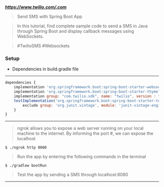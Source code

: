 
***https://www.twilio.com/.com***

> Send SMS with Spring Boot App

> In this tutorial, find complete sample code to send a SMS in Java through Spring Boot and display callback messages using WebSockets.

> #TwilioSMS #Websockets

### Setup

- Dependencies in build.gradle file
---

```javascript
dependencies {
    implementation 'org.springframework.boot:spring-boot-starter-websocket'
    implementation 'org.springframework.boot:spring-boot-starter-thymeleaf'
    implementation group: "com.twilio.sdk", name: "twilio", version : "7.47.2"
    testImplementation('org.springframework.boot:spring-boot-starter-test') {
        exclude group: 'org.junit.vintage', module: 'junit-vintage-engine'
    }
}

```

---


> ngrok allows you to expose a web server running on your local machine to the internet. By informing the port #, we can expose the localhost

```shell
$ ./ngrok http 8080
```

> Run the app by entering the following commands in the terminal

```shell
$ ./gradlew bootRun
```

> Test the app by sending a SMS through localhost:8080
---

